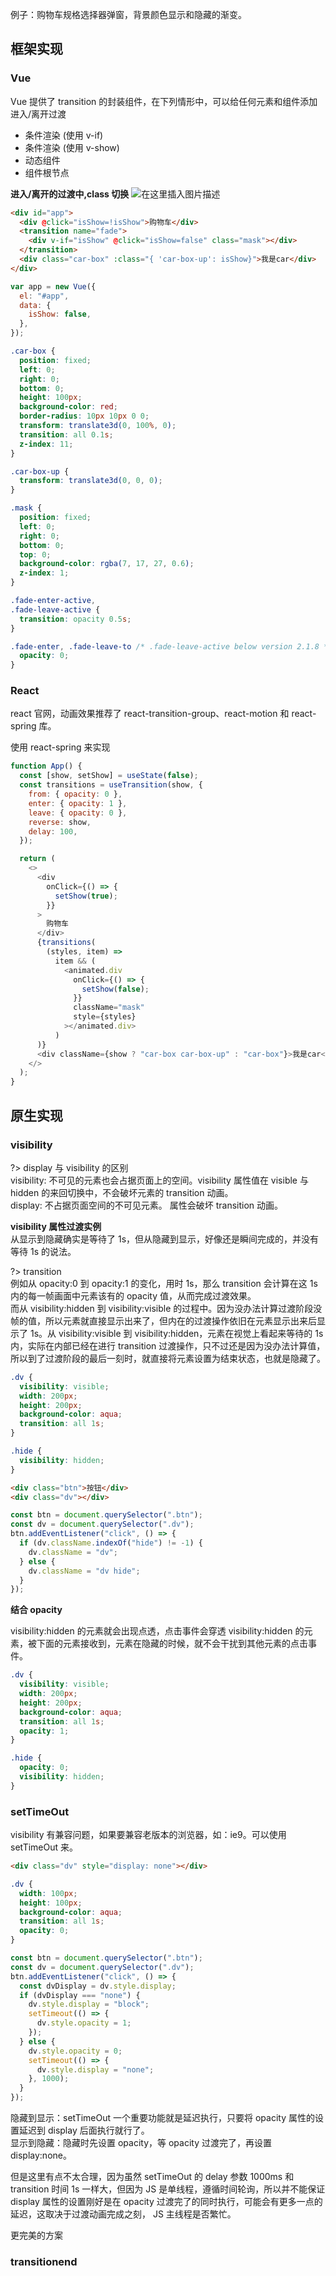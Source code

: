 例子：购物车规格选择器弹窗，背景颜色显示和隐藏的渐变。

## 框架实现

### Vue

Vue 提供了 transition 的封装组件，在下列情形中，可以给任何元素和组件添加进入/离开过渡

- 条件渲染 (使用 v-if)
- 条件渲染 (使用 v-show)
- 动态组件
- 组件根节点

**进入/离开的过渡中,class 切换**
![在这里插入图片描述](https://img-blog.csdnimg.cn/ef062398341644f1a7258b55587752cf.png?x-oss-process=image/watermark,type_d3F5LXplbmhlaQ,shadow_50,text_Q1NETiBAd2VpeGluXzM5OTgxNjcx,size_20,color_FFFFFF,t_70,g_se,x_16)

```html
<div id="app">
  <div @click="isShow=!isShow">购物车</div>
  <transition name="fade">
    <div v-if="isShow" @click="isShow=false" class="mask"></div>
  </transition>
  <div class="car-box" :class="{ 'car-box-up': isShow}">我是car</div>
</div>
```

```js
var app = new Vue({
  el: "#app",
  data: {
    isShow: false,
  },
});
```

```css
.car-box {
  position: fixed;
  left: 0;
  right: 0;
  bottom: 0;
  height: 100px;
  background-color: red;
  border-radius: 10px 10px 0 0;
  transform: translate3d(0, 100%, 0);
  transition: all 0.1s;
  z-index: 11;
}

.car-box-up {
  transform: translate3d(0, 0, 0);
}

.mask {
  position: fixed;
  left: 0;
  right: 0;
  bottom: 0;
  top: 0;
  background-color: rgba(7, 17, 27, 0.6);
  z-index: 1;
}

.fade-enter-active,
.fade-leave-active {
  transition: opacity 0.5s;
}

.fade-enter, .fade-leave-to /* .fade-leave-active below version 2.1.8 */ {
  opacity: 0;
}
```

### React

react 官网，动画效果推荐了 react-transition-group、react-motion 和 react-spring 库。

使用 react-spring 来实现

```js
function App() {
  const [show, setShow] = useState(false);
  const transitions = useTransition(show, {
    from: { opacity: 0 },
    enter: { opacity: 1 },
    leave: { opacity: 0 },
    reverse: show,
    delay: 100,
  });

  return (
    <>
      <div
        onClick={() => {
          setShow(true);
        }}
      >
        购物车
      </div>
      {transitions(
        (styles, item) =>
          item && (
            <animated.div
              onClick={() => {
                setShow(false);
              }}
              className="mask"
              style={styles}
            ></animated.div>
          )
      )}
      <div className={show ? "car-box car-box-up" : "car-box"}>我是car</div>
    </>
  );
}
```

## 原生实现

### visibility

?> display 与 visibility 的区别  
visibility: 不可见的元素也会占据页面上的空间。visibility 属性值在 visible 与 hidden 的来回切换中，不会破坏元素的 transition 动画。  
display: 不占据页面空间的不可见元素。 属性会破坏 transition 动画。

**visibility 属性过渡实例**  
从显示到隐藏确实是等待了 1s，但从隐藏到显示，好像还是瞬间完成的，并没有等待 1s 的说法。

?> transition  
例如从 opacity:0 到 opacity:1 的变化，用时 1s，那么 transition 会计算在这 1s 内的每一帧画面中元素该有的 opacity 值，从而完成过渡效果。  
而从 visibility:hidden 到 visibility:visible 的过程中。因为没办法计算过渡阶段没帧的值，所以元素就直接显示出来了，但内在的过渡操作依旧在元素显示出来后显示了 1s。从 visibility:visible 到 visibility:hidden，元素在视觉上看起来等待的 1s 内，实际在内部已经在进行 transition 过渡操作，只不过还是因为没办法计算值，所以到了过渡阶段的最后一刻时，就直接将元素设置为结束状态，也就是隐藏了。

```css
.dv {
  visibility: visible;
  width: 200px;
  height: 200px;
  background-color: aqua;
  transition: all 1s;
}

.hide {
  visibility: hidden;
}
```

```html
<div class="btn">按钮</div>
<div class="dv"></div>
```

```js
const btn = document.querySelector(".btn");
const dv = document.querySelector(".dv");
btn.addEventListener("click", () => {
  if (dv.className.indexOf("hide") != -1) {
    dv.className = "dv";
  } else {
    dv.className = "dv hide";
  }
});
```

**结合 opacity**

visibility:hidden 的元素就会出现点透，点击事件会穿透 visibility:hidden 的元素，被下面的元素接收到，元素在隐藏的时候，就不会干扰到其他元素的点击事件。

```css
.dv {
  visibility: visible;
  width: 200px;
  height: 200px;
  background-color: aqua;
  transition: all 1s;
  opacity: 1;
}

.hide {
  opacity: 0;
  visibility: hidden;
}
```

### setTimeOut

visibility 有兼容问题，如果要兼容老版本的浏览器，如：ie9。可以使用 setTimeOut 来。

```html
<div class="dv" style="display: none"></div>
```

```css
.dv {
  width: 100px;
  height: 100px;
  background-color: aqua;
  transition: all 1s;
  opacity: 0;
}
```

```js
const btn = document.querySelector(".btn");
const dv = document.querySelector(".dv");
btn.addEventListener("click", () => {
  const dvDisplay = dv.style.display;
  if (dvDisplay === "none") {
    dv.style.display = "block";
    setTimeout(() => {
      dv.style.opacity = 1;
    });
  } else {
    dv.style.opacity = 0;
    setTimeout(() => {
      dv.style.display = "none";
    }, 1000);
  }
});
```

隐藏到显示：setTimeOut 一个重要功能就是延迟执行，只要将 opacity 属性的设置延迟到 display 后面执行就行了。  
显示到隐藏：隐藏时先设置 opacity，等 opacity 过渡完了，再设置 display:none。

但是这里有点不太合理，因为虽然 setTimeOut 的 delay 参数 1000ms 和 transition 时间 1s 一样大，但因为 JS 是单线程，遵循时间轮询，所以并不能保证 display 属性的设置刚好是在 opacity 过渡完了的同时执行，可能会有更多一点的延迟，这取决于过渡动画完成之刻， JS 主线程是否繁忙。

更完美的方案

### transitionend



<!-- 
https://www.infoq.cn/article/javascript-high-performance-animation-and-page-rendering/
 -->
